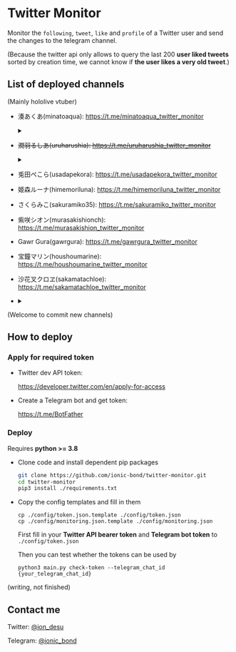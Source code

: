 # Twitter Monitor

Monitor the `following`, `tweet`, `like` and `profile` of a Twitter user and send the changes to the telegram channel.

(Because the twitter api only allows to query the last 200 **user liked tweets** sorted by creation time, we cannot know if **the user likes a very old tweet**.)

## List of deployed channels

(Mainly hololive vtuber)

- 湊あくあ(minatoaqua): https://t.me/minatoaqua_twitter_monitor
  <details>
    <summary></summary>
    りんちゃん(rinchan_nanoda): https://t.me/rinchan_twitter_monitor
  </details>

- ~~潤羽るしあ(uruharushia): https://t.me/uruharushia_twitter_monitor~~  
  <details>
    <summary></summary>
    みけねこ(95rn16): https://t.me/mikeneko_twitter_monitor
  </details>

- 兎田ぺこら(usadapekora): https://t.me/usadapekora_twitter_monitor

- 姫森ルーナ(himemoriluna): https://t.me/himemoriluna_twitter_monitor

- さくらみこ(sakuramiko35): https://t.me/sakuramiko_twitter_monitor

- 紫咲シオン(murasakishionch): https://t.me/murasakishion_twitter_monitor

- Gawr Gura(gawrgura): https://t.me/gawrgura_twitter_monitor

- 宝鐘マリン(houshoumarine): https://t.me/houshoumarine_twitter_monitor

- 沙花叉クロヱ(sakamatachloe): https://t.me/sakamatachloe_twitter_monitor

- <details>
  <summary></summary>
  rurudo(rurudo_): https://t.me/rurudo_twitter_monitor
</details>

(Welcome to commit new channels)

## How to deploy

### Apply for required token

- Twitter dev API token:

  https://developer.twitter.com/en/apply-for-access

- Create a Telegram bot and get token:

  https://t.me/BotFather

### Deploy

Requires **python >= 3.8**

- Clone code and install dependent pip packages

  ```bash
  git clone https://github.com/ionic-bond/twitter-monitor.git
  cd twitter-monitor
  pip3 install ./requirements.txt
  ```

- Copy the config templates and fill in them

  ```
  cp ./config/token.json.template ./config/token.json
  cp ./config/monitoring.json.template ./config/monitoring.json
  ```
  
  First fill in your **Twitter API bearer token** and **Telegram bot token** to `./config/token.json`
  
  Then you can test whether the tokens can be used by
  
  ```
  python3 main.py check-token --telegram_chat_id {your_telegram_chat_id}
  ```

(writing, not finished)

## Contact me

Twitter: [@ion_desu](https://twitter.com/ion_desu)

Telegram: [@ionic_bond](https://t.me/ionic_bond)
